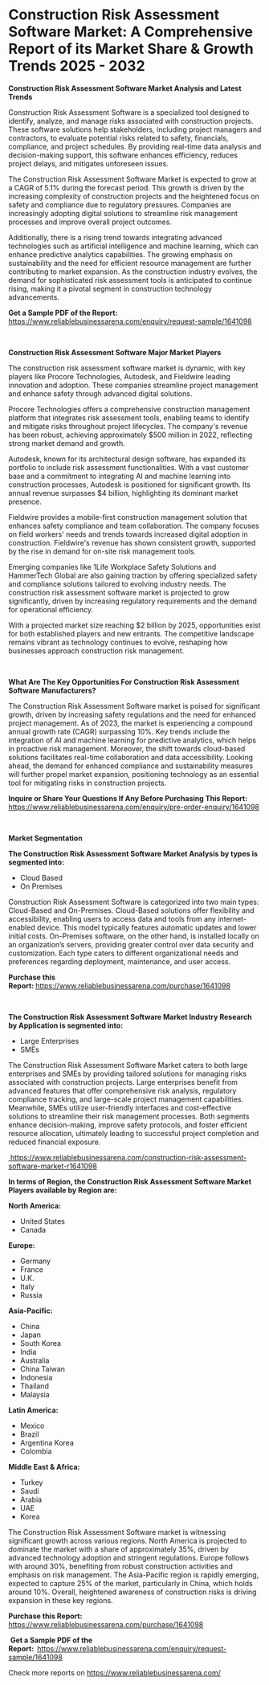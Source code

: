<p><h1>Construction Risk Assessment Software Market: A Comprehensive Report of its Market Share & Growth Trends 2025 - 2032</h1></p><p><strong>Construction Risk Assessment Software Market Analysis and Latest Trends</strong></p>
<p><p>Construction Risk Assessment Software is a specialized tool designed to identify, analyze, and manage risks associated with construction projects. These software solutions help stakeholders, including project managers and contractors, to evaluate potential risks related to safety, financials, compliance, and project schedules. By providing real-time data analysis and decision-making support, this software enhances efficiency, reduces project delays, and mitigates unforeseen issues.</p><p>The Construction Risk Assessment Software Market is expected to grow at a CAGR of 5.1% during the forecast period. This growth is driven by the increasing complexity of construction projects and the heightened focus on safety and compliance due to regulatory pressures. Companies are increasingly adopting digital solutions to streamline risk management processes and improve overall project outcomes. </p><p>Additionally, there is a rising trend towards integrating advanced technologies such as artificial intelligence and machine learning, which can enhance predictive analytics capabilities. The growing emphasis on sustainability and the need for efficient resource management are further contributing to market expansion. As the construction industry evolves, the demand for sophisticated risk assessment tools is anticipated to continue rising, making it a pivotal segment in construction technology advancements.</p></p>
<p><strong>Get a Sample PDF of the Report:&nbsp;</strong> <a href="https://www.reliablebusinessarena.com/enquiry/request-sample/1641098?utm_campaign=2384&utm_medium=2&utm_source=Github&utm_content=ia&utm_term=11032025&utm_id=construction-risk-assessment-software">https://www.reliablebusinessarena.com/enquiry/request-sample/1641098</a></p>
<p>&nbsp;</p>
<p><strong>Construction Risk Assessment Software Major Market Players</strong></p>
<p><p>The construction risk assessment software market is dynamic, with key players like Procore Technologies, Autodesk, and Fieldwire leading innovation and adoption. These companies streamline project management and enhance safety through advanced digital solutions.</p><p>Procore Technologies offers a comprehensive construction management platform that integrates risk assessment tools, enabling teams to identify and mitigate risks throughout project lifecycles. The company's revenue has been robust, achieving approximately $500 million in 2022, reflecting strong market demand and growth.</p><p>Autodesk, known for its architectural design software, has expanded its portfolio to include risk assessment functionalities. With a vast customer base and a commitment to integrating AI and machine learning into construction processes, Autodesk is positioned for significant growth. Its annual revenue surpasses $4 billion, highlighting its dominant market presence.</p><p>Fieldwire provides a mobile-first construction management solution that enhances safety compliance and team collaboration. The company focuses on field workers' needs and trends towards increased digital adoption in construction. Fieldwire's revenue has shown consistent growth, supported by the rise in demand for on-site risk management tools.</p><p>Emerging companies like 1Life Workplace Safety Solutions and HammerTech Global are also gaining traction by offering specialized safety and compliance solutions tailored to evolving industry needs. The construction risk assessment software market is projected to grow significantly, driven by increasing regulatory requirements and the demand for operational efficiency.</p><p>With a projected market size reaching $2 billion by 2025, opportunities exist for both established players and new entrants. The competitive landscape remains vibrant as technology continues to evolve, reshaping how businesses approach construction risk management.</p></p>
<p>&nbsp;</p>
<p><strong>What Are The Key Opportunities For Construction Risk Assessment Software Manufacturers?</strong></p>
<p><p>The Construction Risk Assessment Software market is poised for significant growth, driven by increasing safety regulations and the need for enhanced project management. As of 2023, the market is experiencing a compound annual growth rate (CAGR) surpassing 10%. Key trends include the integration of AI and machine learning for predictive analytics, which helps in proactive risk management. Moreover, the shift towards cloud-based solutions facilitates real-time collaboration and data accessibility. Looking ahead, the demand for enhanced compliance and sustainability measures will further propel market expansion, positioning technology as an essential tool for mitigating risks in construction projects.</p></p>
<p><strong>Inquire or Share Your Questions If Any Before Purchasing This Report:</strong> <a href="https://www.reliablebusinessarena.com/enquiry/pre-order-enquiry/1641098?utm_campaign=2384&utm_medium=2&utm_source=Github&utm_content=ia&utm_term=11032025&utm_id=construction-risk-assessment-software">https://www.reliablebusinessarena.com/enquiry/pre-order-enquiry/1641098</a></p>
<p>&nbsp;</p>
<p><strong>Market Segmentation</strong></p>
<p><strong>The Construction Risk Assessment Software Market Analysis by types is segmented into:</strong></p>
<p><ul><li>Cloud Based</li><li>On Premises</li></ul></p>
<p><p>Construction Risk Assessment Software is categorized into two main types: Cloud-Based and On-Premises. Cloud-Based solutions offer flexibility and accessibility, enabling users to access data and tools from any internet-enabled device. This model typically features automatic updates and lower initial costs. On-Premises software, on the other hand, is installed locally on an organization’s servers, providing greater control over data security and customization. Each type caters to different organizational needs and preferences regarding deployment, maintenance, and user access.</p></p>
<p><strong>Purchase this Report:&nbsp;</strong><a href="https://www.reliablebusinessarena.com/purchase/1641098?utm_campaign=2384&utm_medium=2&utm_source=Github&utm_content=ia&utm_term=11032025&utm_id=construction-risk-assessment-software">https://www.reliablebusinessarena.com/purchase/1641098</a></p>
<p>&nbsp;</p>
<p><strong>The Construction Risk Assessment Software Market Industry Research by Application is segmented into:</strong></p>
<p><ul><li>Large Enterprises</li><li>SMEs</li></ul></p>
<p><p>The Construction Risk Assessment Software Market caters to both large enterprises and SMEs by providing tailored solutions for managing risks associated with construction projects. Large enterprises benefit from advanced features that offer comprehensive risk analysis, regulatory compliance tracking, and large-scale project management capabilities. Meanwhile, SMEs utilize user-friendly interfaces and cost-effective solutions to streamline their risk management processes. Both segments enhance decision-making, improve safety protocols, and foster efficient resource allocation, ultimately leading to successful project completion and reduced financial exposure.</p></p>
<p><a href="https://www.reliablebusinessarena.com/construction-risk-assessment-software-market-r1641098?utm_campaign=2384&utm_medium=2&utm_source=Github&utm_content=ia&utm_term=11032025&utm_id=construction-risk-assessment-software">&nbsp;https://www.reliablebusinessarena.com/construction-risk-assessment-software-market-r1641098</a></p>
<p><strong>In terms of Region, the Construction Risk Assessment Software Market Players available by Region are:</strong></p>
<p>
    <p> <strong> North America: </strong>
        <ul>
            <li>United States</li>
            <li>Canada</li>
        </ul>
        </p> 
    <p> <strong> Europe: </strong>
        <ul>
            <li>Germany</li>
            <li>France</li>
            <li>U.K.</li>
            <li>Italy</li>
            <li>Russia</li>
        </ul>
        </p> 
    <p> <strong> Asia-Pacific: </strong>
        <ul>
            <li>China</li>
            <li>Japan</li>
            <li>South Korea</li>
            <li>India</li>
            <li>Australia</li>
            <li>China Taiwan</li>
            <li>Indonesia</li>
            <li>Thailand</li>
            <li>Malaysia</li>
        </ul>
        </p> 
    <p> <strong> Latin America: </strong>
        <ul>
            <li>Mexico</li>
            <li>Brazil</li>
            <li>Argentina Korea</li>
            <li>Colombia</li>
        </ul>
        </p> 
    <p> <strong> Middle East & Africa: </strong>
        <ul>
            <li>Turkey</li>
            <li>Saudi</li>
            <li>Arabia</li>
            <li>UAE</li>
            <li>Korea</li>
        </ul>
    </p>
    </p>
<p><p>The Construction Risk Assessment Software market is witnessing significant growth across various regions. North America is projected to dominate the market with a share of approximately 35%, driven by advanced technology adoption and stringent regulations. Europe follows with around 30%, benefiting from robust construction activities and emphasis on risk management. The Asia-Pacific region is rapidly emerging, expected to capture 25% of the market, particularly in China, which holds around 10%. Overall, heightened awareness of construction risks is driving expansion in these key regions.</p></p>
<p><strong>Purchase this Report: </strong><a href="https://www.reliablebusinessarena.com/purchase/1641098?utm_campaign=2384&utm_medium=2&utm_source=Github&utm_content=ia&utm_term=11032025&utm_id=construction-risk-assessment-software">https://www.reliablebusinessarena.com/purchase/1641098</a></p>
<p>&nbsp;<strong>Get a Sample PDF of the Report:&nbsp;&nbsp;</strong><a href="https://www.reliablebusinessarena.com/enquiry/request-sample/1641098?utm_campaign=2384&utm_medium=2&utm_source=Github&utm_content=ia&utm_term=11032025&utm_id=construction-risk-assessment-software">https://www.reliablebusinessarena.com/enquiry/request-sample/1641098</a></p>
<p><strong></strong></p>
<p>Check more reports on <a href="https://www.reliablebusinessarena.com/?utm_campaign=2384&utm_medium=2&utm_source=Github&utm_content=ia&utm_term=11032025&utm_id=construction-risk-assessment-software">https://www.reliablebusinessarena.com/</a></p>